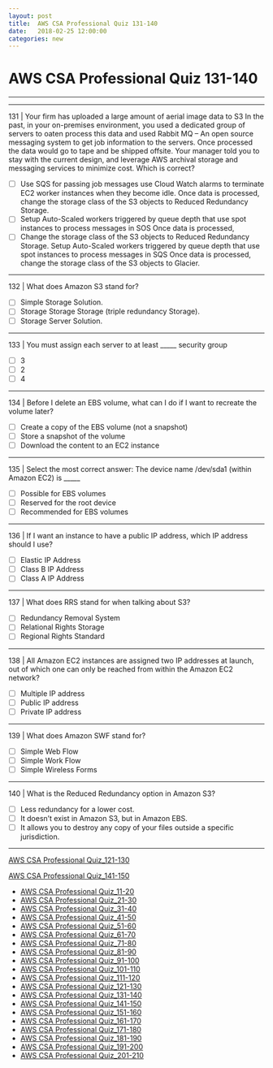 ```yaml
---
layout: post 
title:  AWS CSA Professional Quiz 131-140 
date:   2018-02-25 12:00:00
categories: new
---
```


AWS CSA Professional Quiz 131-140 
====
-----
-----
131 | Your firm has uploaded a large amount of aerial image data to S3 In the past, in your on-premises environment, you used a dedicated group of servers to oaten process this data and used Rabbit MQ – An open
source messaging system to get job information to the servers. Once processed the data would go to tape and be shipped offsite. Your manager told you to stay with the current design, and leverage AWS archival storage and messaging services to minimize cost. Which is correct?

  - [ ] Use SQS for passing job messages use Cloud Watch alarms to terminate EC2 worker instances when they 
become idle. Once data is processed, change the storage class of the S3 objects to Reduced Redundancy 
Storage.
  - [ ] Setup Auto-Scaled workers triggered by queue depth that use spot instances to process messages in SOS Once 
data is processed,
  - [ ] Change the storage class of the S3 objects to Reduced Redundancy Storage. Setup Auto-Scaled workers 
triggered by queue depth that use spot instances to process messages in SQS Once data is processed, change 
the storage class of the S3 objects to Glacier.

 ---------- 

132 | What does Amazon S3 stand for?

  - [ ] Simple Storage Solution.
  - [ ] Storage Storage Storage (triple redundancy Storage).
  - [ ] Storage Server Solution.

 ---------- 

133 | You must assign each server to at least _____ security group

  - [ ] 3
  - [ ] 2
  - [ ] 4

 ---------- 

134 | Before I delete an EBS volume, what can I do if I want to recreate the volume later?

  - [ ] Create a copy of the EBS volume (not a snapshot)
  - [ ] Store a snapshot of the volume
  - [ ] Download the content to an EC2 instance

 ---------- 

135 | Select the most correct answer: The device name /dev/sda1
(within Amazon EC2) is _____

  - [ ] Possible for EBS volumes
  - [ ] Reserved for the root device
  - [ ] Recommended for EBS volumes

 ---------- 

136 | If I want an instance to have a public IP address, which IP address should I use?

  - [ ] Elastic IP Address
  - [ ] Class B IP Address
  - [ ] Class A IP Address

 ---------- 

137 | What does RRS stand for when talking about S3?

  - [ ] Redundancy Removal System
  - [ ] Relational Rights Storage
  - [ ] Regional Rights Standard

 ---------- 

138 | All Amazon EC2 instances are assigned two IP addresses at launch, out of which one can only be reached from
within the Amazon EC2 network?

  - [ ] Multiple IP address
  - [ ] Public IP address
  - [ ] Private IP address

 ---------- 

139 | What does Amazon SWF stand for?

  - [ ] Simple Web Flow
  - [ ] Simple Work Flow
  - [ ] Simple Wireless Forms

 ---------- 

140 | What is the Reduced Redundancy option in Amazon S3?

  - [ ] Less redundancy for a lower cost.
  - [ ] It doesn’t exist in Amazon S3, but in Amazon EBS.
  - [ ] It allows you to destroy any copy of your files outside a specific jurisdiction.

 ---------- 
[AWS CSA Professional Quiz_121-130](AWS_CSA_Professional_Quiz_121-130.md)

[AWS CSA Professional Quiz_141-150](AWS_CSA_Professional_Quiz_141-150.md)

  * [AWS CSA Professional Quiz_11-20](AWS_CSA_Professional_Quiz_11-20.md)
  * [AWS CSA Professional Quiz_21-30](AWS_CSA_Professional_Quiz_21-30.md)
  * [AWS CSA Professional Quiz_31-40](AWS_CSA_Professional_Quiz_31-40.md)
  * [AWS CSA Professional Quiz_41-50](AWS_CSA_Professional_Quiz_41-50.md)
  * [AWS CSA Professional Quiz_51-60](AWS_CSA_Professional_Quiz_51-60.md)
  * [AWS CSA Professional Quiz_61-70](AWS_CSA_Professional_Quiz_61-70.md)
  * [AWS CSA Professional Quiz_71-80](AWS_CSA_Professional_Quiz_71-80.md)
  * [AWS CSA Professional Quiz_81-90](AWS_CSA_Professional_Quiz_81-90.md)
  * [AWS CSA Professional Quiz_91-100](AWS_CSA_Professional_Quiz_91-100.md)
  * [AWS CSA Professional Quiz_101-110](AWS_CSA_Professional_Quiz_101-110.md)
  * [AWS CSA Professional Quiz_111-120](AWS_CSA_Professional_Quiz_111-120.md)
  * [AWS CSA Professional Quiz_121-130](AWS_CSA_Professional_Quiz_121-130.md)
  * [AWS CSA Professional Quiz_131-140](AWS_CSA_Professional_Quiz_131-140.md)
  * [AWS CSA Professional Quiz_141-150](AWS_CSA_Professional_Quiz_141-150.md)
  * [AWS CSA Professional Quiz_151-160](AWS_CSA_Professional_Quiz_151-160.md)
  * [AWS CSA Professional Quiz_161-170](AWS_CSA_Professional_Quiz_161-170.md)
  * [AWS CSA Professional Quiz_171-180](AWS_CSA_Professional_Quiz_171-180.md)
  * [AWS CSA Professional Quiz_181-190](AWS_CSA_Professional_Quiz_181-190.md)
  * [AWS CSA Professional Quiz_191-200](AWS_CSA_Professional_Quiz_191-200.md)
  * [AWS CSA Professional Quiz_201-210](AWS_CSA_Professional_Quiz_201-210.md)
